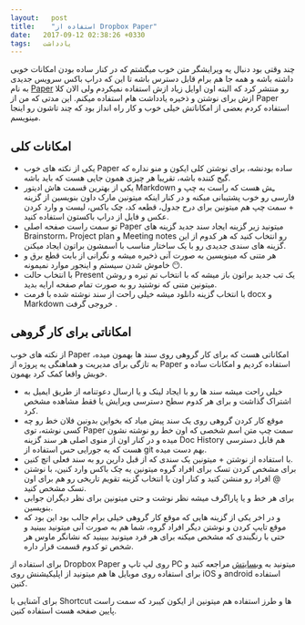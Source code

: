 ```yaml
---
layout:   post
title:    "استفاده از Dropbox Paper"
date:   2017-09-12 02:38:26 +0330
tags:   یادداشت
---
```


چند وقتی بود دنبال یه ویرایشگر متن خوب میگشتم که در کنار ساده بودن امکانات خوبی داشته باشه و همه جا هم برام قابل دسترس باشه تا این که دراپ باکس سرویس جدیدی به نام [Paper](/) رو منتشر کرد که البته اون اوایل زیاد ازش استفاده نمیکردم ولی الان کلا ازش برای نوشتن و ذخیره یادداشت هام استفاده میکنم.
این مدتی که من از Paper استفاده کردم بعضی از امکاناتش خیلی خوب و کار راه انداز بود که چند تاشون رو اینجا مینویسم.

## امکانات کلی
- یکی از نکته های خوب Paper ساده بودنشه، برای نوشتن کلی ایکون و منو نداره که گیج کننده باشه، تقریبا هر چیزی همون جایی هست که باید باشه.
- یکی از بهترین قسمت هاش ادیتور Markdown ـِش هست که راست به چپ و فارسی رو خوب پشتیبانی میکنه و در کنار اینکه میتونین مارک داون بنویسین از گزینه + سمت چپ هم میتونین برای درج جدول، قطعه کد، چک باکس، لیست و وارد کردن عکس و فایل از دراپ باکستون استفاده کنید.
- تو سمت راست صفحه اصلی Paper میتونید زیر گزینه ایجاد سند جدید گزینه های Brainstorm، Project plan و Meeting notes رو انتخاب کنید که هر کدوم از این گزینه های سندی جدیدی رو با یک ساختار مناسب با اسمشون براتون ایجاد میکنن.
- هر متنی که مینویسین به صورت آنی ذخیره میشه و نگرانی از بابت قطع برق و خاموش شدن سیستم و اینجور موارد نمیمونه 😶.
- با انتخاب حالت Present یک تب جدید براتون باز میشه که با انتخاب تم تیره و روشن میتونین متنی که نوشتید رو به صورت تمام صفحه ارايه بدید.
- با انتخاب گزینه دانلود میشه خیلی راحت از سند نوشته شده با فرمت  docx و Markdown خروجی گرفت .
## امکاناتی برای کار گروهی

از نکته های خوب Paper امکاناتی هست که برای کار گروهی روی سند ها بهمون میده، به تازگی برای مدیریت و هماهنگی یه پروژه از Paper استفاده کردیم و امکانات ساده و خوبش واقعا کمک کرد بهمون.

- خیلی راحت میشه سند ها رو با ایجاد لینک و یا ارسال دعوتنامه از طریق ایمیل به اشتراک گذاشت و برای هر کدوم سطح دسترسی ویرایش یا فقط مشاهده مشخص کرد.
- موقع کار کردن گروهی روی یک سند پیش میاد که بخواین بدونین فلان خط رو چه کسی نوشته، توی Paper سمت چپ متن اسم شخصی که اون خط رو نوشته نشون میده و در کنار اون از منوی اصلی هر سند گزینه Doc History هم قابل دسترسی هست که یه جورایی حس استفاده از git بهم دست میده.
- با استفاده از نوشتن + میتونین یک سندی که از قبل دارین رو به سند فعلی اتچ کنین.
- برای مشخص کردن تسک برای افراد گروه میتونین یه چک باکس وارد کنین، با نوشتن @ افراد رو منشن کنید و کنار اون با انتخاب گزینه تقویم تاریخی رو هم برای اون تسک مشخص کنید.
- برای هر خط و یا پاراگرف میشه نظر نوشت و حتی میتونین برای نظر دیگران جوابی بنویسین.
- و در اخر یکی از گزینه هایی که موقع کار گروهی خیلی برام جالب بود این بود که موقع تایپ کردن و نوشتن دیگر افراد گروه، شما هم به صورت آنی میتونید ببینید و حتی با رنگبندی که مشخص میکنه برای هر فرد میتونید ببینید که نشانگر ماوس هر شخص تو کدوم قسمت قرار داره.

برای استفاده از Dropbox Paper روی لپ تاپ و PC میتونید به [وبسایتش](/) مراجعه کنید و برای استفاده روی موبایل ها هم میتونید از اپلیکیشنش روی iOS و android استفاده کنین.

برای آشنایی با Shortcut ها و طرز استفاده هم میتونین از ایکون کیبرد که سمت راست پایین صفحه هست استفاده کنین.
